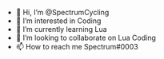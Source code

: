 - 👋 Hi, I’m @SpectrumCycling
- 👀 I’m interested in Coding
- 🌱 I’m currently learning Lua
- 💞️ I’m looking to collaborate on Lua Coding
- 📫 How to reach me Spectrum#0003

<!---
SpectrumCycling/SpectrumCycling is a ✨ special ✨ repository because its `README.md` (this file) appears on your GitHub profile.
You can click the Preview link to take a look at your changes.
--->
